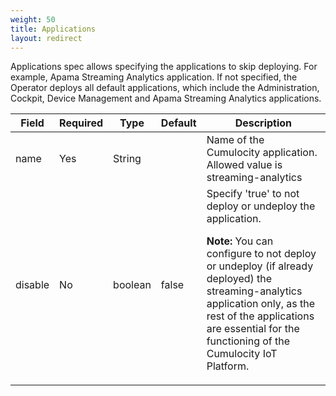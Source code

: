 ```yaml
---
weight: 50
title: Applications
layout: redirect
---
```


Applications spec allows specifying the applications to skip deploying. For example, Apama Streaming Analytics application. If not specified, the Operator deploys all default applications, which include the Administration, Cockpit, Device Management and Apama Streaming Analytics applications.

Field | Required | Type | Default | Description
----- | -------- | ---- | ------- | -----------
name | Yes | String |  | Name of the Cumulocity application. Allowed value is streaming-analytics
disable | No | boolean | false | Specify 'true' to not deploy or undeploy the application. <p>**Note:** You can configure to not deploy or undeploy (if already deployed) the streaming-analytics application only, as the rest of the applications are essential for the functioning of the Cumulocity IoT Platform.